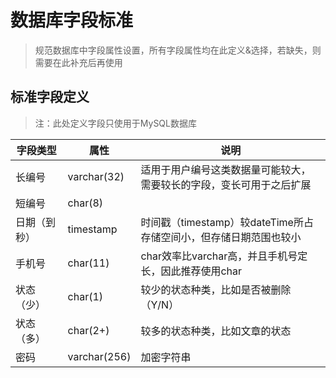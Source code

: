 # 数据库字段标准

> 规范数据库中字段属性设置，所有字段属性均在此定义&选择，若缺失，则需要在此补充后再使用

## 标准字段定义

> 注：此处定义字段只使用于MySQL数据库


| 字段类型   | 属性           | 说明                                       |
| ------ | ------------ | ---------------------------------------- |
| 长编号    | varchar(32)  | 适用于用户编号这类数据量可能较大，需要较长的字段，变长可用于之后扩展       |
| 短编号    | char(8)      |                                          |
| 日期（到秒） | timestamp    | 时间戳（timestamp）较dateTime所占存储空间小，但存储日期范围也较小 |
| 手机号    | char(11)     | char效率比varchar高，并且手机号定长，因此推荐使用char       |
| 状态（少）  | char(1)      | 较少的状态种类，比如是否被删除（Y/N）                     |
| 状态（多）  | char(2+)     | 较多的状态种类，比如文章的状态                          |
| 密码     | varchar(256) | 加密字符串                                    |



